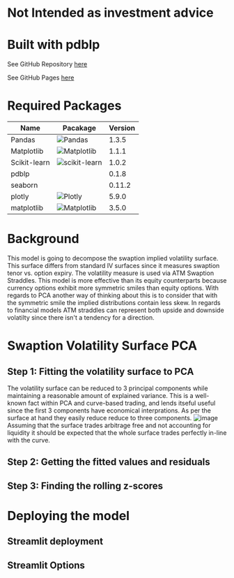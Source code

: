 # Not Intended as investment advice

# Built with pdblp
See GitHub Repository [here](https://github.com/matthewgilbert/pdblp)

See GitHub Pages [here](https://matthewgilbert.github.io/pdblp/tutorial.html)

# Required Packages
| Name         | Pacakage                                                                                                                        | Version                                          |                           
| ------------ | ------------------------------------------------------------------------------------------------------------------------------- | ------------------------------------------------ |
| Pandas       | ![Pandas](https://img.shields.io/badge/pandas-%23150458.svg?style=for-the-badge&logo=pandas&logoColor=white)                    | 1.3.5
| Matplotlib   | ![Matplotlib](https://img.shields.io/badge/Matplotlib-%23ffffff.svg?style=for-the-badge&logo=Matplotlib&logoColor=black)        | 1.1.1
| Scikit-learn | ![scikit-learn](https://img.shields.io/badge/scikit--learn-%23F7931E.svg?style=for-the-badge&logo=scikit-learn&logoColor=white) | 1.0.2
| pdblp        |                                                                                                                                 | 0.1.8
| seaborn      |                                                                                                                                 | 0.11.2
| plotly       | ![Plotly](https://img.shields.io/badge/Plotly-%233F4F75.svg?style=for-the-badge&logo=plotly&logoColor=white)                    | 5.9.0
| matplotlib   | ![Matplotlib](https://img.shields.io/badge/Matplotlib-%23ffffff.svg?style=for-the-badge&logo=Matplotlib&logoColor=black)        | 3.5.0

# Background
This model is going to decompose the swaption implied volatility surface. This surface differs from standard IV surfaces since it measures swaption tenor vs. option expiry. The volatility measure is used via ATM Swaption Straddles. This model is more effective than its equity counterparts because currency options exhibit more symmetric smiles than equity options. With regards to PCA another way of thinking about this is to consider that with the symmetric smile the implied distributions contain less skew. In regards to financial models ATM straddles can represent both upside and downside volatilty since there isn't a tendency for a direction. 

# Swaption Volatility Surface PCA
## Step 1: Fitting the volatility surface to PCA
The volatility surface can be reduced to 3 principal components while maintaining a reasonable amount of explained variance. This is a well-known fact within PCA and curve-based trading, and lends itseful useful since the first 3 components have economical interprations. As per the surface at hand they easily reduce reduce to three components.
![image](https://github.com/diegodalvarez/SwaptionVolPCASurface/assets/48641554/e6639ff9-4cc8-4bda-a0e8-6ed7199be7cd)
Assuming that the surface trades arbitrage free and not accounting for liquidity it should be expected that the whole surface trades perfectly in-line with the curve.

## Step 2: Getting the fitted values and residuals

## Step 3: Finding the rolling z-scores

# Deploying the model

## Streamlit deployment

## Streamlit Options
